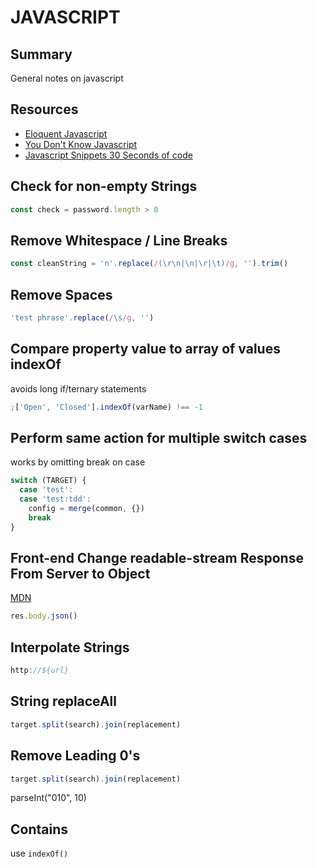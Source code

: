 # JAVASCRIPT

## Summary

General notes on javascript

## Resources

- [Eloquent Javascript](https://eloquentjavascript.net/)
- [You Don't Know Javascript](https://github.com/getify/You-Dont-Know-JS)
- [Javascript Snippets 30 Seconds of code](https://github.com/30-seconds/30-seconds-of-code)

## Check for non-empty Strings

```javascript
const check = password.length > 0
```

## Remove Whitespace / Line Breaks

```javascript
const cleanString = 'n'.replace(/(\r\n|\n|\r|\t)/g, '').trim()
```

## Remove Spaces

```javascript
'test phrase'.replace(/\s/g, '')
```

## Compare property value to array of values indexOf

avoids long if/ternary statements

```javascript
;['Open', 'Closed'].indexOf(varName) !== -1
```

## Perform same action for multiple switch cases

works by omitting break on case

```javascript
switch (TARGET) {
  case 'test':
  case 'test:tdd':
    config = merge(common, {})
    break
}
```

## Front-end Change readable-stream Response From Server to Object

[MDN](https://developer.mozilla.org/en-US/docs/Web/API/Response)

```javascript
res.body.json()
```

## Interpolate Strings

```javascript
http://${url}
```

## String replaceAll

```javascript
target.split(search).join(replacement)
```

## Remove Leading 0's

```javascript
target.split(search).join(replacement)
```

parseInt("010", 10)

## Contains

use `indexOf()`
